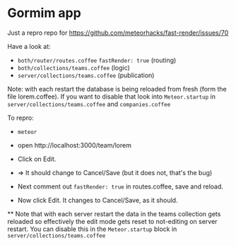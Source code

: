 Gormim app
==========
Just a repro repo for https://github.com/meteorhacks/fast-render/issues/70

Have a look at:

* `both/router/routes.coffee` `fastRender: true` (routing)
* `both/collections/teams.coffee` (logic)
* `server/collections/teams.coffee` (publication)

Note: with each restart the database is being reloaded from fresh (form the file lorem.coffee).
If you want to disable that look into `Meteor.startup` in `server/collections/teams.coffee` and `companies.coffee`


To repro:
* `meteor`
* open http://localhost:3000/team/lorem
* Click on Edit. 
* => It should change to Cancel/Save (but it does not, that's the bug)


* Next comment out `fastRender: true` in routes.coffee, save and reload. 
* Now click Edit. It changes to Cancel/Save, as it should.

** Note that with each server restart the data in the teams collection gets reloaded so effectively the edit mode gets reset to not-editing on server restart. You can disable this in the `Meteor.startup` block in `server/collections/teams.coffee`